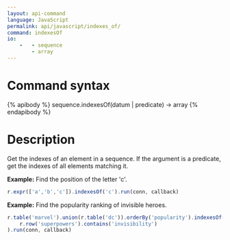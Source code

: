 ```yaml
---
layout: api-command
language: JavaScript
permalink: api/javascript/indexes_of/
command: indexesOf
io:
    -   - sequence
        - array
---
```


# Command syntax #

{% apibody %}
sequence.indexesOf(datum | predicate) &rarr; array
{% endapibody %}

# Description #

Get the indexes of an element in a sequence. If the argument is a predicate, get the indexes of all elements matching it.

__Example:__ Find the position of the letter 'c'.

```js
r.expr(['a','b','c']).indexesOf('c').run(conn, callback)
```

__Example:__ Find the popularity ranking of invisible heroes.

```js
r.table('marvel').union(r.table('dc')).orderBy('popularity').indexesOf(
    r.row('superpowers').contains('invisibility')
).run(conn, callback)
```
